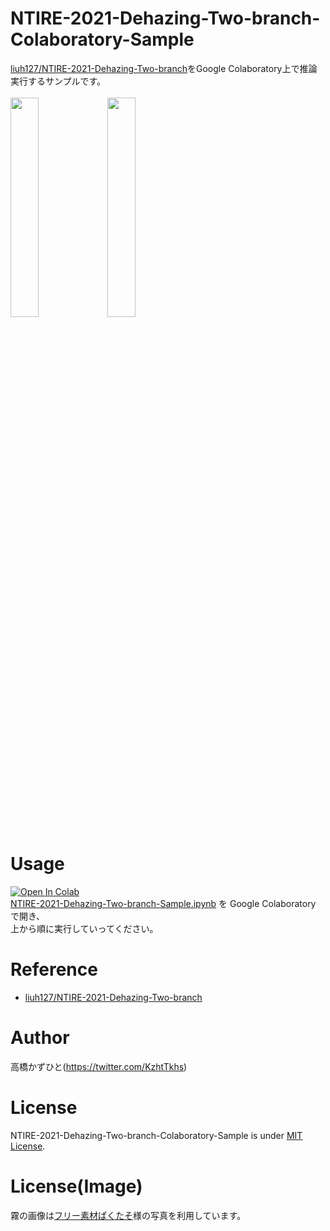 # NTIRE-2021-Dehazing-Two-branch-Colaboratory-Sample
[liuh127/NTIRE-2021-Dehazing-Two-branch](https://github.com/liuh127/NTIRE-2021-Dehazing-Two-branch)をGoogle Colaboratory上で推論実行するサンプルです。<br><br>
<img src="https://user-images.githubusercontent.com/37477845/149358278-9158b20e-b5dd-438b-8b0c-e855a88ebb73.png" width="30%"> <img src="https://user-images.githubusercontent.com/37477845/149358256-4460f3b0-253b-4577-beec-11b4b9ae4846.png" width="30%"><br>

# Usage
[![Open In Colab](https://colab.research.google.com/assets/colab-badge.svg)](https://colab.research.google.com/github/Kazuhito00/NTIRE-2021-Dehazing-Two-branch-Colaboratory-Sample/blob/main/NTIRE-2021-Dehazing-Two-branch-Colaboratory-Sample.ipynb)<br>
[NTIRE-2021-Dehazing-Two-branch-Sample.ipynb](NTIRE-2021-Dehazing-Two-branch-Sample.ipynb) を Google Colaboratory で開き、<br>
上から順に実行していってください。

# Reference
* [liuh127/NTIRE-2021-Dehazing-Two-branch](https://github.com/liuh127/NTIRE-2021-Dehazing-Two-branch)

# Author
高橋かずひと(https://twitter.com/KzhtTkhs)
 
# License 
NTIRE-2021-Dehazing-Two-branch-Colaboratory-Sample is under [MIT License](LICENSE).

# License(Image)
霧の画像は[フリー素材ぱくたそ](https://www.pakutaso.com)様の写真を利用しています。
